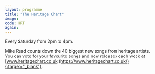```yaml
---
layout: programme
title: "The Heritage Chart"
image: 
code: HRT
again: 
---
```

Every Saturday from 2pm to 4pm. 

Mike Read counts down the 40 biggest new songs from heritage artists. You can vote for your favourite songs and new releases each week at [www.heritagechart.co.uk](https://www.heritagechart.co.uk/){:target="_blank"}. 
